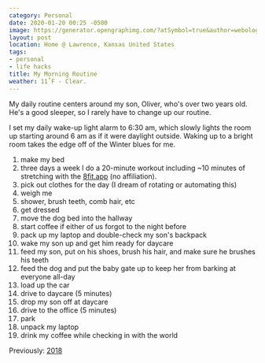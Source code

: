```yaml
---
category: Personal
date: 2020-01-20 00:25 -0500
image: https://generator.opengraphimg.com/?atSymbol=true&author=webology&authorSize=text-2xl&style=modern&tags=personal%2Clife+hacks&title=My+Morning+Routine
layout: post
location: Home @ Lawrence, Kansas United States
tags:
- personal
- life hacks
title: My Morning Routine
weather: 11˚F - Clear.
---
```


My daily routine centers around my son, Oliver, who's over two years old. He's a good sleeper, so I rarely have to change up our routine. 

I set my daily wake-up light alarm to 6:30 am, which slowly lights the room up starting around 6 am as if it were daylight outside. Waking up to a bright room takes the edge off of the Winter blues for me. 

1. make my bed
1. three days a week I do a 20-minute workout including ~10 minutes of stretching with the [8fit.app](https://8fit.com/) (no affiliation). 
1. pick out clothes for the day (I dream of rotating or automating this)
1. weigh me
1. shower, brush teeth, comb hair, etc
1. get dressed
1. move the dog bed into the hallway
1. start coffee if either of us forgot to the night before
1. pack up my laptop and double-check my son's backpack
1. wake my son up and get him ready for daycare
1. feed my son, put on his shoes, brush his hair, and make sure he brushes his teeth
1. feed the dog and put the baby gate up to keep her from barking at everyone all-day
1. load up the car
1. drive to daycare (5 minutes)
1. drop my son off at daycare
1. drive to the office (5 minutes)
1. park
1. unpack my laptop
1. drink my coffee while checking in with the world

Previously: <a href="{% link _posts/2018-08-12-my-morning-routine.md %})">2018</a>